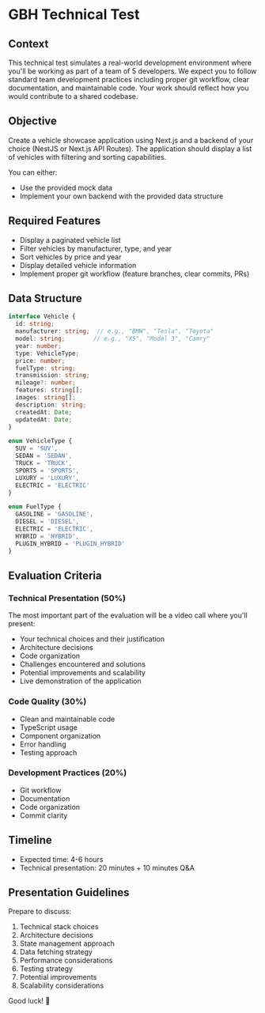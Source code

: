 # GBH Technical Test

## Context
This technical test simulates a real-world development environment where you'll be working as part of a team of 5 developers. We expect you to follow standard team development practices including proper git workflow, clear documentation, and maintainable code. Your work should reflect how you would contribute to a shared codebase.

## Objective
Create a vehicle showcase application using Next.js and a backend of your choice (NestJS or Next.js API Routes). The application should display a list of vehicles with filtering and sorting capabilities.

You can either:
- Use the provided mock data
- Implement your own backend with the provided data structure

## Required Features
- Display a paginated vehicle list
- Filter vehicles by manufacturer, type, and year
- Sort vehicles by price and year
- Display detailed vehicle information
- Implement proper git workflow (feature branches, clear commits, PRs)

## Data Structure
```typescript
interface Vehicle {
  id: string;
  manufacturer: string;  // e.g., "BMW", "Tesla", "Toyota"
  model: string;        // e.g., "X5", "Model 3", "Camry"
  year: number;
  type: VehicleType;
  price: number;
  fuelType: string;
  transmission: string;
  mileage?: number;
  features: string[];
  images: string[];
  description: string;
  createdAt: Date;
  updatedAt: Date;
}

enum VehicleType {
  SUV = 'SUV',
  SEDAN = 'SEDAN',
  TRUCK = 'TRUCK',
  SPORTS = 'SPORTS',
  LUXURY = 'LUXURY',
  ELECTRIC = 'ELECTRIC'
}

enum FuelType {
  GASOLINE = 'GASOLINE',
  DIESEL = 'DIESEL',
  ELECTRIC = 'ELECTRIC',
  HYBRID = 'HYBRID',
  PLUGIN_HYBRID = 'PLUGIN_HYBRID'
}
```

## Evaluation Criteria

### Technical Presentation (50%)
The most important part of the evaluation will be a video call where you'll present:
- Your technical choices and their justification
- Architecture decisions
- Code organization
- Challenges encountered and solutions
- Potential improvements and scalability
- Live demonstration of the application

### Code Quality (30%)
- Clean and maintainable code
- TypeScript usage
- Component organization
- Error handling
- Testing approach

### Development Practices (20%)
- Git workflow
- Documentation
- Code organization
- Commit clarity

## Timeline
- Expected time: 4-6 hours
- Technical presentation: 20 minutes + 10 minutes Q&A

## Presentation Guidelines
Prepare to discuss:
1. Technical stack choices
2. Architecture decisions
3. State management approach
4. Data fetching strategy
5. Performance considerations
6. Testing strategy
7. Potential improvements
8. Scalability considerations

Good luck! 🚀